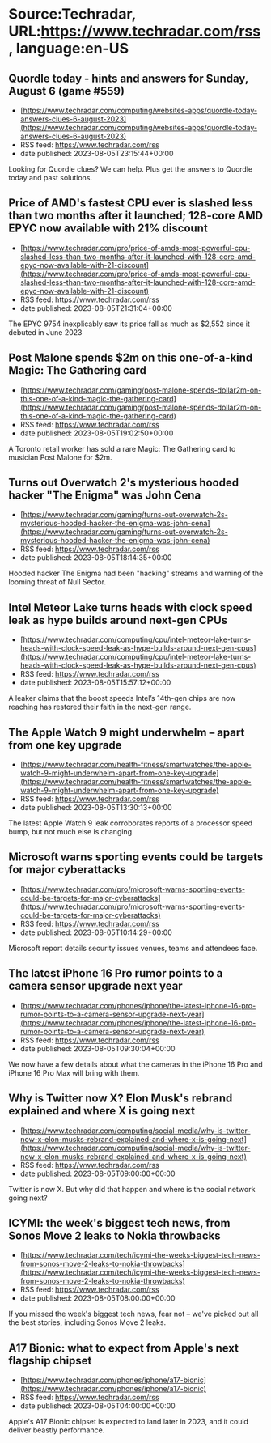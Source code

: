 # Source:Techradar, URL:https://www.techradar.com/rss, language:en-US

## Quordle today - hints and answers for Sunday, August 6 (game #559)
 - [https://www.techradar.com/computing/websites-apps/quordle-today-answers-clues-6-august-2023](https://www.techradar.com/computing/websites-apps/quordle-today-answers-clues-6-august-2023)
 - RSS feed: https://www.techradar.com/rss
 - date published: 2023-08-05T23:15:44+00:00

Looking for Quordle clues? We can help. Plus get the answers to Quordle today and past solutions.

## Price of AMD's fastest CPU ever is slashed less than two months after it launched; 128-core AMD EPYC now available with 21% discount
 - [https://www.techradar.com/pro/price-of-amds-most-powerful-cpu-slashed-less-than-two-months-after-it-launched-with-128-core-amd-epyc-now-available-with-21-discount](https://www.techradar.com/pro/price-of-amds-most-powerful-cpu-slashed-less-than-two-months-after-it-launched-with-128-core-amd-epyc-now-available-with-21-discount)
 - RSS feed: https://www.techradar.com/rss
 - date published: 2023-08-05T21:31:04+00:00

The EPYC 9754 inexplicably saw its price fall as much as $2,552 since it debuted in June 2023

## Post Malone spends $2m on this one-of-a-kind Magic: The Gathering card
 - [https://www.techradar.com/gaming/post-malone-spends-dollar2m-on-this-one-of-a-kind-magic-the-gathering-card](https://www.techradar.com/gaming/post-malone-spends-dollar2m-on-this-one-of-a-kind-magic-the-gathering-card)
 - RSS feed: https://www.techradar.com/rss
 - date published: 2023-08-05T19:02:50+00:00

A Toronto retail worker has sold a rare Magic: The Gathering card to musician Post Malone for $2m.

## Turns out Overwatch 2's mysterious hooded hacker "The Enigma" was John Cena
 - [https://www.techradar.com/gaming/turns-out-overwatch-2s-mysterious-hooded-hacker-the-enigma-was-john-cena](https://www.techradar.com/gaming/turns-out-overwatch-2s-mysterious-hooded-hacker-the-enigma-was-john-cena)
 - RSS feed: https://www.techradar.com/rss
 - date published: 2023-08-05T18:14:35+00:00

Hooded hacker The Enigma had been "hacking" streams and warning of the looming threat of Null Sector.

## Intel Meteor Lake turns heads with clock speed leak as hype builds around next-gen CPUs
 - [https://www.techradar.com/computing/cpu/intel-meteor-lake-turns-heads-with-clock-speed-leak-as-hype-builds-around-next-gen-cpus](https://www.techradar.com/computing/cpu/intel-meteor-lake-turns-heads-with-clock-speed-leak-as-hype-builds-around-next-gen-cpus)
 - RSS feed: https://www.techradar.com/rss
 - date published: 2023-08-05T15:57:12+00:00

A leaker claims that the boost speeds Intel’s 14th-gen chips are now reaching has restored their faith in the next-gen range.

## The Apple Watch 9 might underwhelm – apart from one key upgrade
 - [https://www.techradar.com/health-fitness/smartwatches/the-apple-watch-9-might-underwhelm-apart-from-one-key-upgrade](https://www.techradar.com/health-fitness/smartwatches/the-apple-watch-9-might-underwhelm-apart-from-one-key-upgrade)
 - RSS feed: https://www.techradar.com/rss
 - date published: 2023-08-05T13:30:13+00:00

The latest Apple Watch 9 leak corroborates reports of a processor speed bump, but not much else is changing.

## Microsoft warns sporting events could be targets for major cyberattacks
 - [https://www.techradar.com/pro/microsoft-warns-sporting-events-could-be-targets-for-major-cyberattacks](https://www.techradar.com/pro/microsoft-warns-sporting-events-could-be-targets-for-major-cyberattacks)
 - RSS feed: https://www.techradar.com/rss
 - date published: 2023-08-05T10:14:29+00:00

Microsoft report details security issues venues, teams and attendees face.

## The latest iPhone 16 Pro rumor points to a camera sensor upgrade next year
 - [https://www.techradar.com/phones/iphone/the-latest-iphone-16-pro-rumor-points-to-a-camera-sensor-upgrade-next-year](https://www.techradar.com/phones/iphone/the-latest-iphone-16-pro-rumor-points-to-a-camera-sensor-upgrade-next-year)
 - RSS feed: https://www.techradar.com/rss
 - date published: 2023-08-05T09:30:04+00:00

We now have a few details about what the cameras in the iPhone 16 Pro and iPhone 16 Pro Max will bring with them.

## Why is Twitter now X? Elon Musk's rebrand explained and where X is going next
 - [https://www.techradar.com/computing/social-media/why-is-twitter-now-x-elon-musks-rebrand-explained-and-where-x-is-going-next](https://www.techradar.com/computing/social-media/why-is-twitter-now-x-elon-musks-rebrand-explained-and-where-x-is-going-next)
 - RSS feed: https://www.techradar.com/rss
 - date published: 2023-08-05T09:00:00+00:00

Twitter is now X. But why did that happen and where is the social network going next?

## ICYMI: the week's biggest tech news, from Sonos Move 2 leaks to Nokia throwbacks
 - [https://www.techradar.com/tech/icymi-the-weeks-biggest-tech-news-from-sonos-move-2-leaks-to-nokia-throwbacks](https://www.techradar.com/tech/icymi-the-weeks-biggest-tech-news-from-sonos-move-2-leaks-to-nokia-throwbacks)
 - RSS feed: https://www.techradar.com/rss
 - date published: 2023-08-05T08:00:00+00:00

If you missed the week's biggest tech news, fear not – we've picked out all the best stories, including Sonos Move 2 leaks.

## A17 Bionic: what to expect from Apple's next flagship chipset
 - [https://www.techradar.com/phones/iphone/a17-bionic](https://www.techradar.com/phones/iphone/a17-bionic)
 - RSS feed: https://www.techradar.com/rss
 - date published: 2023-08-05T04:00:00+00:00

Apple's A17 Bionic chipset is expected to land later in 2023, and it could deliver beastly performance.

